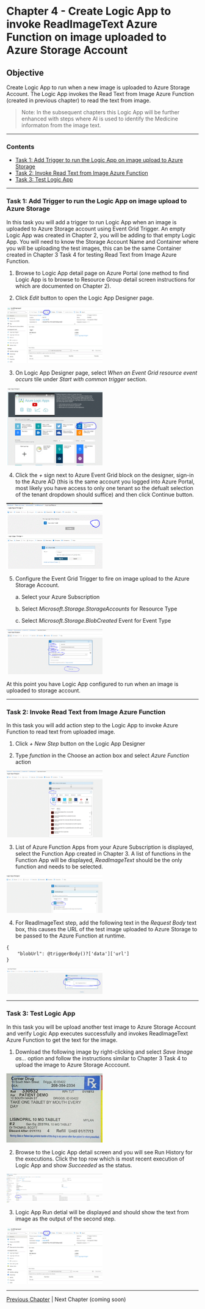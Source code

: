 # Chapter 4 - Create Logic App to invoke ReadImageText Azure Function on image uploaded to Azure Storage Account

## Objective
Create Logic App to run when a new image is uploaded to Azure Storage Account. The Logic App invokes the Read Text from Image Azure Function (created in previous chapter) to read the text from image. 

> Note: In the subsequent chapters this Logic App will be further enhanced with steps where AI is used to identify the Medicine informaton from the image text.

***

### Contents

* [Task 1: Add Trigger to run the Logic App on image upload to Azure Storage](#task-1-add-trigger-to-run-the-logic-app-on-image-upload-to-azure-storage)
* [Task 2: Invoke Read Text from Image Azure Function](#task-2-invoke-read-text-from-image-azure-function)
* [Task 3: Test Logic App](#task-3-test-logic-app)

***

### Task 1: Add Trigger to run the Logic App on image upload to Azure Storage 

In this task you will add a trigger to run Logic App when an image is uploaded to Azure Storage account using Event Grid Trigger. An empty Logic App was created in Chapter 2, you will be adding to that empty Logic App. You will need to know the Storage Account Name and Container where you will be uploading the test images, this can be the same Container created in Chapter 3 Task 4 for testing Read Text from Image Azure Function.

1. Browse to Logic App detail page on Azure Portal (one method to find Logic App is to browse to Resource Group detail screen instructions for which are documented on Chapter 2).

2. Click *Edit* button to open the Logic App Designer page.

<img src="./images/LogicAppDetail.GIF" alt="Create Azure Function - Review Details" width="50%" height="50%"/>

3. On Logic App Designer page, select *When an Event Grid resource event occurs* tile under *Start with common trigger* section.

<img src="./images/LogicAppTrigger.GIF" alt="Create Azure Function - Review Details" width="50%" height="50%"/>

4. Click the *+* sign next to Azure Event Grid block on the designer, sign-in to the Azure AD (this is the same account you logged into Azure Portal, most likely you have access to only one tenant so the defualt selection of the tenant dropdown should suffice) and then click Continue button.

<img src="./images/LogicAppEventGridTriggerSetup1.GIF" alt="Create Azure Function - Review Details" width="50%" height="50%"/>

<img src="./images/LogicAppEventGridTriggerSetup2.GIF" alt="Create Azure Function - Review Details" width="50%" height="50%"/>

5. Configure the Event Grid Trigger to fire on image upload to the Azure Storage Account.

    a. Select your Azure Subscription 

    b. Select *Microsoft.Storage.StorageAccounts* for Resource Type

    c. Select *Microsoft.Storage.BlobCreated* Event for Event Type

<img src="./images/LogicAppEventGridTriggerSetup3.GIF" alt="Create Azure Function - Review Details" width="50%" height="50%"/>

At this point you have Logic App configured to run when an image is uploaded to storage account.

***

### Task 2: Invoke Read Text from Image Azure Function 

In this task you will add action step to the Logic App to invoke Azure Function to read text from uploaded image.

1. Click *+ New Step* button on the Logic App Designer

2. Type *function* in the Choose an action box and select *Azure Function* action

<img src="./images/LogicAppSelectAzureFunctionAction.GIF" alt="Create Azure Function - Review Details" width="50%" height="50%"/>

3. List of Azure Function Apps from your Azure Subscription is displayed, select the Function App created in Chapter 3. A list of functions in the Function App will be displayed, *ReadImageText* should be the only function and needs to be selected.

<img src="./images/LogicAppSelectAzureFunctionAction2.GIF" alt="Create Azure Function - Review Details" width="50%" height="50%"/>

4. For ReadImageText step, add the following text in the *Request Body* text box, this causes the URL of the test image uploaded to Azure Storage to be passed to the Azure Function at runtime.

```
{
	"blobUrl": @triggerBody()?['data']['url']
}
```

<img src="./images/LogicAppAzureFuncConfig.GIF" alt="Create Azure Function - Review Details" width="50%" height="50%"/>

***

### Task 3: Test Logic App

In this task you will be upload another test image to Azure Storage Account and verify Logic App executes successfully and invokes ReadImageText Azure Function to get the text for the image.

1. Download the following image by right-clicking and select *Save Image as...* option and follow the instructions similar to Chapter 3 Task 4 to upload the image to Azure Storage Acccount.

<img src="../test-images/lisinopril.jpg" alt="Create Azure Function - Review Details" width="50%" height="50%"/>

2. Browse to the Logic App detail screen and you will see Run History for the executions. Click the top row which is most recent execution of Logic App and show *Succeeded* as the status. 

<img src="./images/LogicAppRunHistory.GIF" alt="Create Azure Function - Review Details" width="50%" height="50%"/>

3. Logic App Run detial will be displayed and should show the text from image as the output of the second step.

<img src="./images/LogicAppDetail.GIF" alt="Create Azure Function - Review Details" width="50%" height="50%"/>

***

[Previous Chapter](../chapter3/Readme.md) | Next Chapter (coming soon)




